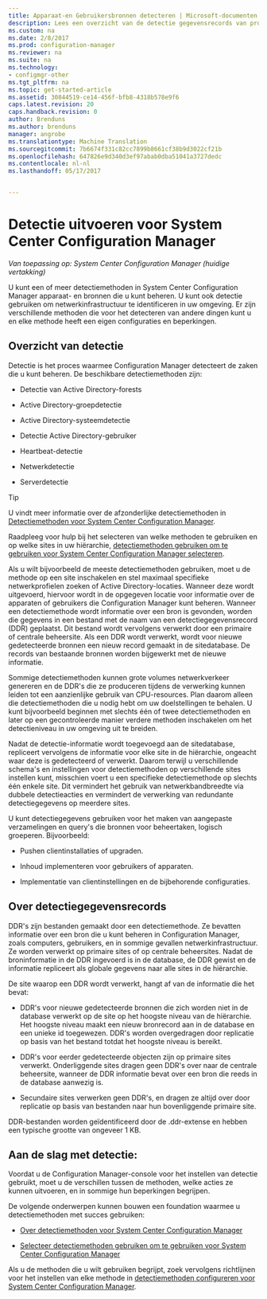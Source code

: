 ```yaml
---
title: Apparaat-en Gebruikersbronnen detecteren | Microsoft-documenten
description: Lees een overzicht van de detectie gegevensrecords van proces en detectie.
ms.custom: na
ms.date: 2/8/2017
ms.prod: configuration-manager
ms.reviewer: na
ms.suite: na
ms.technology:
- configmgr-other
ms.tgt_pltfrm: na
ms.topic: get-started-article
ms.assetid: 30844519-ce14-456f-bfb8-4318b578e9f6
caps.latest.revision: 20
caps.handback.revision: 0
author: Brenduns
ms.author: brenduns
manager: angrobe
ms.translationtype: Machine Translation
ms.sourcegitcommit: 7b6674f331c82cc7899b8661cf38b9d3022cf21b
ms.openlocfilehash: 647826e9d340d3ef97abab0dba51041a3727dedc
ms.contentlocale: nl-nl
ms.lasthandoff: 05/17/2017


---
```

# <a name="run-discovery-for-system-center-configuration-manager"></a>Detectie uitvoeren voor System Center Configuration Manager

*Van toepassing op: System Center Configuration Manager (huidige vertakking)*

U kunt een of meer detectiemethoden in System Center Configuration Manager apparaat- en bronnen die u kunt beheren. U kunt ook detectie gebruiken om netwerkinfrastructuur te identificeren in uw omgeving. Er zijn verschillende methoden die voor het detecteren van andere dingen kunt u en elke methode heeft een eigen configuraties en beperkingen.  

## <a name="overview-of-discovery"></a>Overzicht van detectie  
 Detectie is het proces waarmee Configuration Manager detecteert de zaken die u kunt beheren. De beschikbare detectiemethoden zijn:  

-   Detectie van Active Directory-forests  

-   Active Directory-groepdetectie  

-   Active Directory-systeemdetectie  

-   Detectie Active Directory-gebruiker  

-   Heartbeat-detectie  

-   Netwerkdetectie  

-   Serverdetectie  

> [!TIP]  
>  U vindt meer informatie over de afzonderlijke detectiemethoden in [Detectiemethoden voor System Center Configuration Manager](../../../../core/servers/deploy/configure/about-discovery-methods.md).  
>   
>  Raadpleeg voor hulp bij het selecteren van welke methoden te gebruiken en op welke sites in uw hiërarchie, [detectiemethoden gebruiken om te gebruiken voor System Center Configuration Manager selecteren](../../../../core/servers/deploy/configure/select-discovery-methods-to-use.md).  

 Als u wilt bijvoorbeeld de meeste detectiemethoden gebruiken, moet u de methode op een site inschakelen en stel maximaal specifieke netwerkprofielen zoeken of Active Directory-locaties. Wanneer deze wordt uitgevoerd, hiervoor wordt in de opgegeven locatie voor informatie over de apparaten of gebruikers die Configuration Manager kunt beheren. Wanneer een detectiemethode wordt informatie over een bron is gevonden, worden die gegevens in een bestand met de naam van een detectiegegevensrecord (DDR) geplaatst. Dit bestand wordt vervolgens verwerkt door een primaire of centrale beheersite. Als een DDR wordt verwerkt, wordt voor nieuwe gedetecteerde bronnen een nieuw record gemaakt in de sitedatabase. De records van bestaande bronnen worden bijgewerkt met de nieuwe informatie.  

 Sommige detectiemethoden kunnen grote volumes netwerkverkeer genereren en de DDR's die ze produceren tijdens de verwerking kunnen leiden tot een aanzienlijke gebruik van CPU-resources. Plan daarom alleen die detectiemethoden die u nodig hebt om uw doelstellingen te behalen. U kunt bijvoorbeeld beginnen met slechts één of twee detectiemethoden en later op een gecontroleerde manier verdere methoden inschakelen om het detectieniveau in uw omgeving uit te breiden.  

 Nadat de detectie-informatie wordt toegevoegd aan de sitedatabase, repliceert vervolgens de informatie voor elke site in de hiërarchie, ongeacht waar deze is gedetecteerd of verwerkt. Daarom terwijl u verschillende schema's en instellingen voor detectiemethoden op verschillende sites instellen kunt, misschien voert u een specifieke detectiemethode op slechts één enkele site. Dit vermindert het gebruik van netwerkbandbreedte via dubbele detectieacties en vermindert de verwerking van redundante detectiegegevens op meerdere sites.  

 U kunt detectiegegevens gebruiken voor het maken van aangepaste verzamelingen en query's die bronnen voor beheertaken, logisch groeperen. Bijvoorbeeld:  

-   Pushen clientinstallaties of upgraden.  

-   Inhoud implementeren voor gebruikers of apparaten.  

-   Implementatie van clientinstellingen en de bijbehorende configuraties.

##  <a name="BKMK_DDRs"></a>Over detectiegegevensrecords  
 DDR's zijn bestanden gemaakt door een detectiemethode. Ze bevatten informatie over een bron die u kunt beheren in Configuration Manager, zoals computers, gebruikers, en in sommige gevallen netwerkinfrastructuur. Ze worden verwerkt op primaire sites of op centrale beheersites. Nadat de broninformatie in de DDR ingevoerd is in de database, de DDR gewist en de informatie repliceert als globale gegevens naar alle sites in de hiërarchie.  

 De site waarop een DDR wordt verwerkt, hangt af van de informatie die het bevat:  

-   DDR's voor nieuwe gedetecteerde bronnen die zich worden niet in de database verwerkt op de site op het hoogste niveau van de hiërarchie. Het hoogste niveau maakt een nieuw bronrecord aan in de database en een unieke id toegewezen. DDR's worden overgedragen door replicatie op basis van het bestand totdat het hoogste niveau is bereikt.  

-   DDR's voor eerder gedetecteerde objecten zijn op primaire sites verwerkt. Onderliggende sites dragen geen DDR's over naar de centrale beheersite, wanneer de DDR informatie bevat over een bron die reeds in de database aanwezig is.  

-   Secundaire sites verwerken geen DDR's, en dragen ze altijd over door replicatie op basis van bestanden naar hun bovenliggende primaire site.  

DDR-bestanden worden geïdentificeerd door de .ddr-extense en hebben een typische grootte van ongeveer 1 KB.  

## <a name="get-started-with-discovery"></a>Aan de slag met detectie:  
 Voordat u de Configuration Manager-console voor het instellen van detectie gebruikt, moet u de verschillen tussen de methoden, welke acties ze kunnen uitvoeren, en in sommige hun beperkingen begrijpen.  

De volgende onderwerpen kunnen bouwen een foundation waarmee u detectiemethoden met succes gebruiken:  

-   [Over detectiemethoden voor System Center Configuration Manager](../../../../core/servers/deploy/configure/about-discovery-methods.md)  

-   [Selecteer detectiemethoden gebruiken om te gebruiken voor System Center Configuration Manager](../../../../core/servers/deploy/configure/select-discovery-methods-to-use.md)  

Als u de methoden die u wilt gebruiken begrijpt, zoek vervolgens richtlijnen voor het instellen van elke methode in [detectiemethoden configureren voor System Center Configuration Manager](../../../../core/servers/deploy/configure/configure-discovery-methods.md).  

